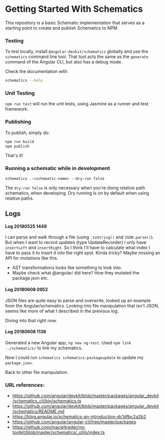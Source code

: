 # Getting Started With Schematics

This repository is a basic Schematic implementation that serves as a starting point to create and publish Schematics to NPM.

### Testing

To test locally, install `@angular-devkit/schematics` globally and use the `schematics` command line tool. That tool acts the same as the `generate` command of the Angular CLI, but also has a debug mode.

Check the documentation with

```bash
schematics --help
```

### Unit Testing

`npm run test` will run the unit tests, using Jasmine as a runner and test framework.

### Publishing

To publish, simply do:

```bash
npm run build
npm publish
```

That's it!

### Running a schematic while in development

`schematics .:<schematic-name> --dry-run false`

The `dry-run false` is only necessary when you're doing relative path schematics, when developing. Dry running is on by default when using relative paths.

## Logs

#### Log 20180525 1448

I can parse and walk through a file (using `.toString()` and `JSON.parse()`).
But when I want to record updates (type UpdateRecorder) I only have `insertLeft` and `insertRight`.
So I think I'll have to calculate what index I have to pass it to insert it into the right spot. Kinda tricky? Maybe missing an API for mutations like this.

- AST transformations looks like something to look into.
- Maybe check what @angular/ did here? How they mutated the package.json etc.

#### Log 20180608 0952

JSON files are quite easy to parse and overwrite, looked up an example from the Angular/schematics.
Looking into file manipulation that isn't JSON, seems like more of what I described in the previous log.

Diving into that right now.


#### Log 20180608 1138

Generated a new Angular app, `ng new ng-test`. Used `npm link ../schematics/` to link my schematics. 

Now I could run `schematics schematics:packageupdate` to update my `package.json`.

Back to other file manipulation.


### URL references:

- https://github.com/angular/devkit/blob/master/packages/angular_devkit/schematics_cli/bin/schematics.ts
- https://github.com/angular/devkit/blob/master/packages/angular_devkit/schematics/README.md
- https://blog.angular.io/schematics-an-introduction-dc1dfbc2a2b2
- https://github.com/angular/angular-cli/tree/master/packages
- https://github.com/maciejtreder/ng-toolkit/blob/master/schematics/_utils/index.ts